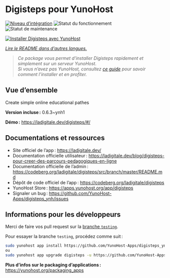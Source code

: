<!--
Nota bene : ce README est automatiquement généré par <https://github.com/YunoHost/apps/tree/master/tools/readme_generator>
Il NE doit PAS être modifié à la main.
-->

# Digisteps pour YunoHost

[![Niveau d’intégration](https://apps.yunohost.org/badge/integration/digisteps)](https://ci-apps.yunohost.org/ci/apps/digisteps/)
![Statut du fonctionnement](https://apps.yunohost.org/badge/state/digisteps)
![Statut de maintenance](https://apps.yunohost.org/badge/maintained/digisteps)

[![Installer Digisteps avec YunoHost](https://install-app.yunohost.org/install-with-yunohost.svg)](https://install-app.yunohost.org/?app=digisteps)

*[Lire le README dans d'autres langues.](./ALL_README.md)*

> *Ce package vous permet d’installer Digisteps rapidement et simplement sur un serveur YunoHost.*  
> *Si vous n’avez pas YunoHost, consultez [ce guide](https://yunohost.org/install) pour savoir comment l’installer et en profiter.*

## Vue d’ensemble

Create simple online educational pathes

**Version incluse :** 0.6.3~ynh1

**Démo :** <https://ladigitale.dev/digisteps/#/>
## Documentations et ressources

- Site officiel de l’app : <https://ladigitale.dev/>
- Documentation officielle utilisateur : <https://ladigitale.dev/blog/digisteps-pour-creer-des-parcours-pedagogiques-en-ligne>
- Documentation officielle de l’admin : <https://codeberg.org/ladigitale/digisteps/src/branch/master/README.md>
- Dépôt de code officiel de l’app : <https://codeberg.org/ladigitale/digisteps>
- YunoHost Store : <https://apps.yunohost.org/app/digisteps>
- Signaler un bug : <https://github.com/YunoHost-Apps/digisteps_ynh/issues>

## Informations pour les développeurs

Merci de faire vos pull request sur la [branche `testing`](https://github.com/YunoHost-Apps/digisteps_ynh/tree/testing).

Pour essayer la branche `testing`, procédez comme suit :

```bash
sudo yunohost app install https://github.com/YunoHost-Apps/digisteps_ynh/tree/testing --debug
ou
sudo yunohost app upgrade digisteps -u https://github.com/YunoHost-Apps/digisteps_ynh/tree/testing --debug
```

**Plus d’infos sur le packaging d’applications :** <https://yunohost.org/packaging_apps>
